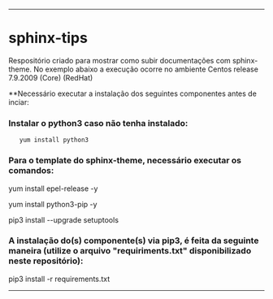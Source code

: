 
------------------------------------------------------------------------------------


# sphinx-tips

Respositório criado para mostrar como subir documentações com sphinx-theme.
No exemplo abaixo a execução ocorre no ambiente Centos release 7.9.2009 (Core) (RedHat)


**Necessário executar a instalação dos seguintes componentes antes de inciar:

### Instalar o python3 caso não tenha instalado:
 ``` 
    yum install python3
 ``` 

### Para o template do sphinx-theme, necessário executar os comandos:
  yum install epel-release -y
  
  yum install python3-pip -y
  
  pip3 install --upgrade setuptools
 
 
### A instalação do(s) componente(s) via pip3, é feita da seguinte maneira (utilize o arquivo "requiriments.txt" disponibilizado neste repositório):
 
 
  pip3 install -r requirements.txt
   
   
   
   
----------------------------------------------------------------------------------
